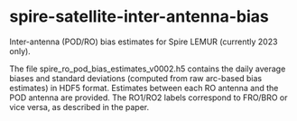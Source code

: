 # spire-satellite-inter-antenna-bias
Inter-antenna (POD/RO) bias estimates for Spire LEMUR (currently 2023 only).

The file spire_ro_pod_bias_estimates_v0002.h5 contains the daily average biases and standard deviations (computed from raw arc-based bias estimates) in HDF5 format.
Estimates between each RO antenna and the POD antenna are provided.  The RO1/RO2 labels correspond to FRO/BRO or vice versa, as described in the paper.
